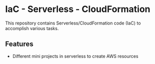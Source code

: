 #  IaC - Serverless - CloudFormation 
This repository contains Serverless/CloudFormation code (IaC) to accomplish various tasks.

## Features

- Different mini projects in serverless to create AWS resources
